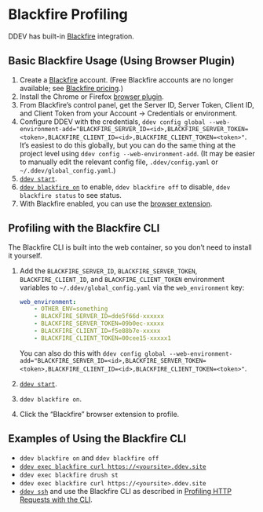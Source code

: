 # Blackfire Profiling

DDEV has built-in [Blackfire](https://www.blackfire.io/) integration.

## Basic Blackfire Usage (Using Browser Plugin)

1. Create a [Blackfire](https://www.blackfire.io/) account. (Free Blackfire accounts are no longer available; see [Blackfire pricing](https://www.blackfire.io/pricing/).)
2. Install the Chrome or Firefox [browser plugin](https://blackfire.io/docs/profiling-cookbooks/profiling-http-via-browser).
3. From Blackfire’s control panel, get the Server ID, Server Token, Client ID, and Client Token from your Account → Credentials or environment.
4. Configure DDEV with the credentials, `ddev config global --web-environment-add="BLACKFIRE_SERVER_ID=<id>,BLACKFIRE_SERVER_TOKEN=<token>,BLACKFIRE_CLIENT_ID=<id>,BLACKFIRE_CLIENT_TOKEN=<token>"`. It’s easiest to do this globally, but you can do the same thing at the project level using `ddev config --web-environment-add`. (It may be easier to manually edit the relevant config file, `.ddev/config.yaml` or `~/.ddev/global_config.yaml`.)
5. [`ddev start`](../usage/commands.md#start).
6. [`ddev blackfire on`](../usage/commands.md#blackfire) to enable, `ddev blackfire off` to disable, `ddev blackfire status` to see status.
7. With Blackfire enabled, you can use the [browser extension](https://blackfire.io/docs/profiling-cookbooks/profiling-http-via-browser).

## Profiling with the Blackfire CLI

The Blackfire CLI is built into the web container, so you don’t need to install it yourself.

1. Add the `BLACKFIRE_SERVER_ID`, `BLACKFIRE_SERVER_TOKEN`, `BLACKFIRE_CLIENT_ID`, and `BLACKFIRE_CLIENT_TOKEN` environment variables to `~/.ddev/global_config.yaml` via the `web_environment` key:

    ```yaml
    web_environment:
        - OTHER_ENV=something
        - BLACKFIRE_SERVER_ID=dde5f66d-xxxxxx
        - BLACKFIRE_SERVER_TOKEN=09b0ec-xxxxx
        - BLACKFIRE_CLIENT_ID=f5e88b7e-xxxxx
        - BLACKFIRE_CLIENT_TOKEN=00cee15-xxxxx1
    ```

    You can also do this with `ddev config global --web-environment-add="BLACKFIRE_SERVER_ID=<id>,BLACKFIRE_SERVER_TOKEN=<token>,BLACKFIRE_CLIENT_ID=<id>,BLACKFIRE_CLIENT_TOKEN=<token>"`.
  
2. [`ddev start`](../usage/commands.md#start).
3. `ddev blackfire on`.
4. Click the “Blackfire” browser extension to profile.

## Examples of Using the Blackfire CLI

* `ddev blackfire on` and `ddev blackfire off`
* [`ddev exec blackfire curl https://<yoursite>.ddev.site`](../usage/commands.md#exec)
* `ddev exec blackfire drush st`
* `ddev exec blackfire curl https://<yoursite>.ddev.site`
* [`ddev ssh`](../usage/commands.md#ssh) and use the Blackfire CLI as described in [Profiling HTTP Requests with the CLI](https://blackfire.io/docs/profiling-cookbooks/profiling-http-via-cli).
